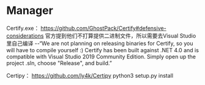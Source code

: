 # Manager

Certify.exe：
https://github.com/GhostPack/Certify#defensive-considerations
官方提到他们不打算提供二进制文件，所以需要去Visual Studio里自己编译
--“We are not planning on releasing binaries for Certify, so you will have to compile yourself :)
Certify has been built against .NET 4.0 and is compatible with Visual Studio 2019 Community Edition. Simply open up the project .sln, choose "Release", and build.”

Certipy：
https://github.com/ly4k/Certipy
python3 setup.py install

